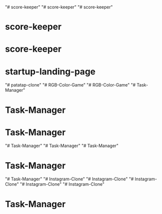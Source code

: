 "# score-keeper" 
"# score-keeper" 
"# score-keeper" 
# score-keeper
# score-keeper
# startup-landing-page
"# patatap-clone" 
"# RGB-Color-Game" 
"# RGB-Color-Game" 
"# Task-Manager" 
# Task-Manager
# Task-Manager
"# Task-Manager" 
"# Task-Manager" 
"# Task-Manager" 
# Task-Manager
"# Task-Manager" 
"# Instagram-Clone" 
"# Instagram-Clone" 
"# Instagram-Clone" 
"# Instagram-Clone" 
"# Instagram-Clone" 
# Task-Manager
